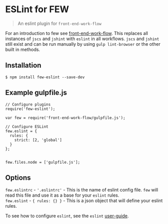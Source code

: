ESLint for FEW
==============

> An eslint plugin for `front-end-work-flow`

For an introduction to few see
[front-end-work-flow](https://github.com/taylor1791/front-end-work-flow).
This replaces all instances of `jscs` and `jshint` with `eslint` in all
workflows. `jscs` and `jshint` still exist and can be run manually by using
`gulp lint-browser` or the other built in methods.

Installation
------------

    $ npm install few-eslint --save-dev

Example gulpfile.js
-------
```
// Configure plugins
require('few-eslint');

var few = require('front-end-work-flow/gulpfile.js');

// Configure ESLint
few.eslint = {
  rules: {
    strict: [2, 'global']
  }
};


few.files.node = ['gulpfile.js'];
```

Options
-------
`few.eslintrc` - `'.eslintrc'` - This is the name of eslint config file.
`few` will read this file and use it as a base for your `eslint` rules.  
`few.eslint` - `{ rules: {} }` - This is a json object that will define your 
eslint rules.

To see how to configure `eslint`, see the `eslint` 
[user-guide](http://eslint.org/docs/user-guide/configuring).

